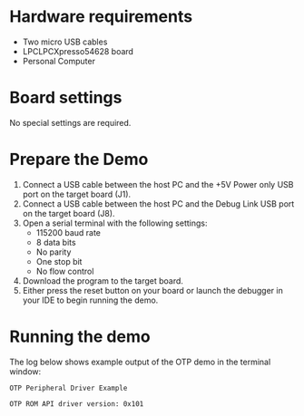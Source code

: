 Hardware requirements
=====================
- Two micro USB cables
- LPCLPCXpresso54628 board
- Personal Computer

Board settings
============
No special settings are required.

Prepare the Demo
===============
1.  Connect a USB cable between the host PC and the +5V Power only USB port on the target board (J1).
2.  Connect a USB cable between the host PC and the Debug Link USB port on the target board (J8).
3.  Open a serial terminal with the following settings:
    - 115200 baud rate
    - 8 data bits
    - No parity
    - One stop bit
    - No flow control
4.  Download the program to the target board.
5.  Either press the reset button on your board or launch the debugger in your IDE to begin running the demo.

Running the demo
================
The log below shows example output of the OTP demo in the terminal window:
~~~~~~~~~~~~~~~~~~~~~~~~~~~~~~~~~~~
OTP Peripheral Driver Example

OTP ROM API driver version: 0x101

~~~~~~~~~~~~~~~~~~~~~~~~~~~~~~~~~~~
